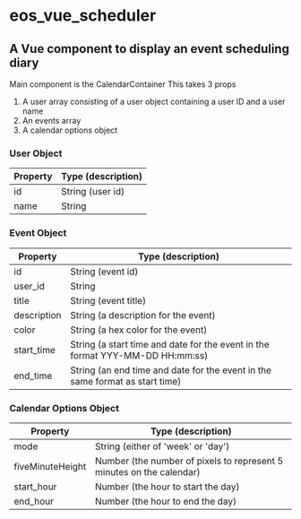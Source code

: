 # eos_vue_scheduler

## A Vue component to display an event scheduling diary

Main component is the CalendarContainer
This takes 3 props 
1. A user array consisting of a user object containing a user ID and a user name
2. An events array
3. A calendar options object

### User Object
| Property | Type (description) |
| -------- | ------------------ |
| id | String (user id) |
| name | String |

### Event Object
| Property | Type (description) |
| -------- | ------------------ |
| id | String (event id) |
| user_id | String |
| title | String (event title) |
| description | String (a description for the event) |
| color | String (a hex color for the event) |
| start_time | String (a start time and date for the event in the format YYY-MM-DD HH:mm:ss) |
| end_time | String (an end time and date for the event in the same format as start time) |

### Calendar Options Object
| Property | Type (description) |
| -------- | ------------------ |
| mode | String (either of 'week' or 'day') |
| fiveMinuteHeight | Number (the number of pixels to represent 5 minutes on the calendar) |
| start_hour | Number (the hour to start the day) |
| end_hour | Number (the hour to end the day) |